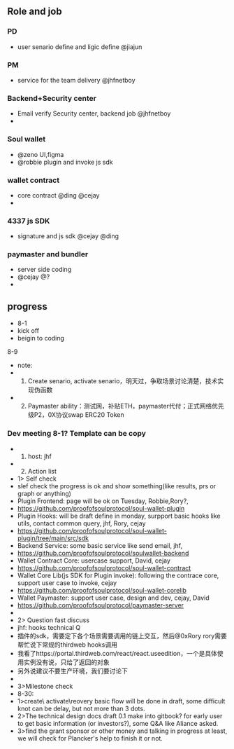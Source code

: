 

## Role and job
### PD
+ user senario define and ligic define @jiajun

### PM
+ service for the team delivery @jhfnetboy

### Backend+Security center
+ Email verify  Security center, backend job @jhfnetboy
+ 
### Soul wallet
+ @zeno UI,figma 
+ @robbie plugin and invoke js sdk

### wallet contract 
+ core contract @ding  @cejay
+ 
### 4337 js SDK
+ signature and js sdk @cejay @ding 
### paymaster and bundler
+ server side coding
+ @cejay @?
+ 

## progress
+ 8-1
+ kick off 
+ beigin to coding

8-9
+ note:
+ 1. Create senario, activate senario，明天过，争取场景讨论清楚，技术实现伪函数
+ 2. Paymaster ability：测试网，补贴ETH，paymaster代付；正式网络优先级P2，0X协议swap ERC20 Token

### Dev meeting 8-1? Template can be copy
+ 1. host: jhf
+ 2. Action list
+ 1> Self check
+ slef check the progress is ok and show something(like results, prs or graph or anything)
+ Plugin Frontend: page will be ok on Tuesday, Robbie,Rory?,
+ https://github.com/proofofsoulprotocol/soul-wallet-plugin
+ Plugin Hooks: will be draft define in monday, surpport basic hooks like utils, contact common query, jhf, Rory, cejay
+ https://github.com/proofofsoulprotocol/soul-wallet-plugin/tree/main/src/sdk
+ Backend Service: some basic service like send email, jhf,
+ https://github.com/proofofsoulprotocol/soulwallet-backend
+ Wallet Contract Core: usercase support, David, cejay
+ https://github.com/proofofsoulprotocol/soul-wallet-contract
+ Wallet Core Lib(js SDK for Plugin invoke): following the contrace core, support user case to invoke, cejay
+ https://github.com/proofofsoulprotocol/soul-wallet-corelib
+ Wallet Paymaster: support user case, design and dev, cejay, David
+ https://github.com/proofofsoulprotocol/paymaster-server
+ 
+ 2> Question fast discuss
+ jhf: hooks technical Q
+ 插件的sdk，需要定下各个场景需要调用的链上交互，然后@0xRory rory需要帮忙说下常规的thirdweb hooks调用
+ 我看了https://portal.thirdweb.com/react/react.useedition，一个是具体使用实例没有说，只给了返回的对象
+ 另外说建议不要生产环境，我们要讨论下
+ 
+ 3>Milestone check
+ 8-30: 
+ 1>create\ activate\reovery basic flow will be done in draft, some difficult knot can be delay, but not more than 3 dots.
+ 2>The technical design docs draft 0.1 make into gitbook? for early user to get basic information (or investors?), some Q&A like Aliance asked.
+ 3>find the grant sponsor or other money and talking in progress at least, we will check for Plancker's help to finish it or not.
